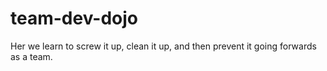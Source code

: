 # team-dev-dojo
Her we learn to screw it up, clean it up, and then prevent it going forwards as a team.
